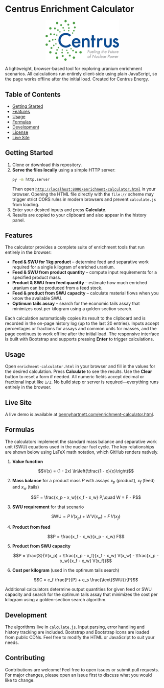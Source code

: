 # Centrus Enrichment Calculator

<p align="center">
  <!-- Approximated Centrus Energy logo. Replace with official artwork if available. -->
  <img src="assets/Centrus-Logo-Color-1-400x222.svg" alt="Centrus Energy Logo" width="240"/>
</p>

A lightweight, browser-based tool for exploring uranium enrichment scenarios. All calculations run entirely client-side using plain JavaScript, so the page works offline after the initial load. Created for Centrus Energy.

## Table of Contents
- [Getting Started](#getting-started)
- [Features](#features)
- [Usage](#usage)
- [Formulas](#formulas)
- [Development](#development)
- [License](#license)
- [Live Site](#live-site)

## Getting Started
1. Clone or download this repository.
2. **Serve the files locally** using a simple HTTP server:
   ```bash
   py -m http.server
   ```
   Then open [`http://localhost:8000/enrichment-calculator.html`](http://localhost:8000/enrichment-calculator.html) in your browser.
   Opening the HTML file directly with the `file://` scheme may trigger strict CORS
   rules in modern browsers and prevent `calculate.js` from loading.
3. Enter your desired inputs and press **Calculate**.
4. Results are copied to your clipboard and also appear in the history panel.

## Features
The calculator provides a complete suite of enrichment tools that run entirely
in the browser:

- **Feed & SWU for 1 kg product** – determine feed and separative work required
  for a single kilogram of enriched uranium.
- **Feed & SWU from product quantity** – compute input requirements for a
  specified product mass.
- **Product & SWU from feed quantity** – estimate how much enriched uranium can
  be produced from a feed stock.
- **Feed & product from SWU capacity** – calculate material flows when you know
  the available SWU.
- **Optimum tails assay** – search for the economic tails assay that minimizes
  cost per kilogram using a golden‑section search.

Each calculation automatically copies its result to the clipboard and is recorded
in the on-page history log (up to the last 20 entries). Inputs accept
percentages or fractions for assays and common units for masses, and the page
continues to work offline after the initial load. The responsive interface is
built with Bootstrap and supports pressing **Enter** to trigger calculations.

## Usage
Open `enrichment-calculator.html` in your browser and fill in the values for the desired calculation. Press **Calculate** to see the results. Use the **Clear** button to reset a form if needed. All numeric fields accept decimal or fractional input like `1/2`. No build step or server is required—everything runs entirely in the browser.

## Live Site
A live demo is available at [bennyhartnett.com/enrichment-calculator.html](https://bennyhartnett.com/enrichment-calculator.html).

## Formulas
The calculators implement the standard mass balance and separative work unit (SWU) equations used in the nuclear fuel cycle. The key relationships are shown below using LaTeX math notation, which GitHub renders natively.

1. **Value function**

   $$V(x) = (1 - 2x) \ln\left(\tfrac{1 - x}{x}\right)$$

2. **Mass balance** for a product mass $P$ with assays $x_p$ (product), $x_f$ (feed) and $x_w$ (tails)

   $$F = \frac{x_p - x_w}{x_f - x_w} P,\quad W = F - P$$

3. **SWU requirement** for that scenario

   $$\text{SWU} = P\,V(x_p) + W\,V(x_w) - F\,V(x_f)$$

4. **Product from feed**

   $$P = \frac{x_f - x_w}{x_p - x_w} F$$

5. **Product from SWU capacity**

   $$P = \frac{S}{V(x_p) + \tfrac{x_p - x_f}{x_f - x_w} V(x_w) - \tfrac{x_p - x_w}{x_f - x_w} V(x_f)}$$

6. **Cost per kilogram** (used in the optimum tails search)

   $$C = c_f \frac{F}{P} + c_s \frac{\text{SWU}}{P}$$

Additional calculators determine output quantities for given feed or SWU capacity and search for the optimum tails assay that minimizes the cost per kilogram using a golden-section search algorithm.

## Development
The algorithms live in [`calculate.js`](calculate.js). Input parsing, error handling and history tracking are included. Bootstrap and Bootstrap Icons are loaded from public CDNs. Feel free to modify the HTML or JavaScript to suit your needs.
 
## Contributing
Contributions are welcome! Feel free to open issues or submit pull requests. For major changes, please open an issue first to discuss what you would like to change.
